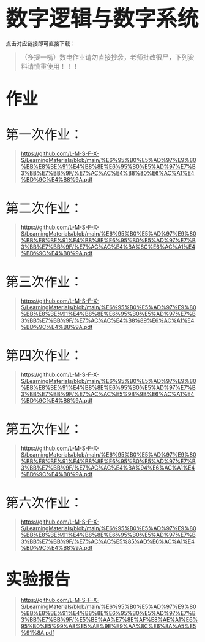 # <span style="font-size: 2.0em; font-weight: bold;">数字逻辑与数字系统</span>

点击对应链接即可直接下载：

> <span style="font-size: 1.2em; font-weight: normal; color: gray;">（多提一嘴）数电作业请勿直接抄袭，老师批改很严，下列资料请慎重使用！！！</span>

# <span style="font-size: 1.5em; font-weight: bold;">作业</span>

# <span style="font-size: 1.2em; font-weight: lighter;">第一次作业：</span>

>  https://github.com/L-M-S-F-X-S/LearningMaterials/blob/main/%E6%95%B0%E5%AD%97%E9%80%BB%E8%BE%91%E4%B8%8E%E6%95%B0%E5%AD%97%E7%B3%BB%E7%BB%9F/%E7%AC%AC%E4%B8%80%E6%AC%A1%E4%BD%9C%E4%B8%9A.pdf

# <span style="font-size: 1.2em; font-weight: lighter;">第二次作业：</span>

>  https://github.com/L-M-S-F-X-S/LearningMaterials/blob/main/%E6%95%B0%E5%AD%97%E9%80%BB%E8%BE%91%E4%B8%8E%E6%95%B0%E5%AD%97%E7%B3%BB%E7%BB%9F/%E7%AC%AC%E4%BA%8C%E6%AC%A1%E4%BD%9C%E4%B8%9A.pdf

# <span style="font-size: 1.2em; font-weight: lighter;">第三次作业：</span>

>  https://github.com/L-M-S-F-X-S/LearningMaterials/blob/main/%E6%95%B0%E5%AD%97%E9%80%BB%E8%BE%91%E4%B8%8E%E6%95%B0%E5%AD%97%E7%B3%BB%E7%BB%9F/%E7%AC%AC%E4%B8%89%E6%AC%A1%E4%BD%9C%E4%B8%9A.pdf

# <span style="font-size: 1.2em; font-weight: lighter;">第四次作业：</span>

>  https://github.com/L-M-S-F-X-S/LearningMaterials/blob/main/%E6%95%B0%E5%AD%97%E9%80%BB%E8%BE%91%E4%B8%8E%E6%95%B0%E5%AD%97%E7%B3%BB%E7%BB%9F/%E7%AC%AC%E5%9B%9B%E6%AC%A1%E4%BD%9C%E4%B8%9A.pdf

# <span style="font-size: 1.2em; font-weight: lighter;">第五次作业：</span>

>  https://github.com/L-M-S-F-X-S/LearningMaterials/blob/main/%E6%95%B0%E5%AD%97%E9%80%BB%E8%BE%91%E4%B8%8E%E6%95%B0%E5%AD%97%E7%B3%BB%E7%BB%9F/%E7%AC%AC%E4%BA%94%E6%AC%A1%E4%BD%9C%E4%B8%9A.pdf

# <span style="font-size: 1.2em; font-weight: lighter;">第六次作业：</span>

>  https://github.com/L-M-S-F-X-S/LearningMaterials/blob/main/%E6%95%B0%E5%AD%97%E9%80%BB%E8%BE%91%E4%B8%8E%E6%95%B0%E5%AD%97%E7%B3%BB%E7%BB%9F/%E7%AC%AC%E5%85%AD%E6%AC%A1%E4%BD%9C%E4%B8%9A.pdf

# <span style="font-size: 1.5em; font-weight: bold;">实验报告</span>

>  https://github.com/L-M-S-F-X-S/LearningMaterials/blob/main/%E6%95%B0%E5%AD%97%E9%80%BB%E8%BE%91%E4%B8%8E%E6%95%B0%E5%AD%97%E7%B3%BB%E7%BB%9F/%E5%BE%AA%E7%8E%AF%E8%AE%A1%E6%95%B0%E5%99%A8%E5%AE%9E%E9%AA%8C%E6%8A%A5%E5%91%8A.pdf
